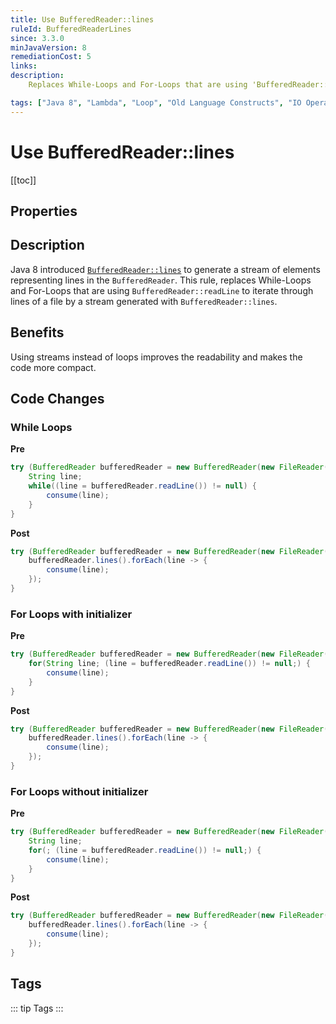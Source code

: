 ```yaml
---
title: Use BufferedReader::lines
ruleId: BufferedReaderLines
since: 3.3.0
minJavaVersion: 8
remediationCost: 5
links:
description:
    Replaces While-Loops and For-Loops that are using 'BufferedReader::readLine' to iterate through lines of a file by a stream generated with 'BufferedReader::lines'.

tags: ["Java 8", "Lambda", "Loop", "Old Language Constructs", "IO Operations"]
---
```


# Use BufferedReader::lines

[[toc]]

## Properties

<RuleProperties />


## Description
Java 8 introduced [`BufferedReader::lines`](https://docs.oracle.com/javase/8/docs/api/java/io/BufferedReader.html#lines--) to generate a stream of elements representing lines in the `BufferedReader`.
This rule, replaces While-Loops and For-Loops that are using `BufferedReader::readLine` to iterate through lines of a file by a stream generated with `BufferedReader::lines`.

## Benefits

Using streams instead of loops improves the readability and makes the code more compact.

## Code Changes

### While Loops
__Pre__
```java
try (BufferedReader bufferedReader = new BufferedReader(new FileReader("file.name.txt"))) {			
    String line;
    while((line = bufferedReader.readLine()) != null) {
        consume(line);
    }
}
```

__Post__
```java
try (BufferedReader bufferedReader = new BufferedReader(new FileReader("file.name.txt"))) {			
    bufferedReader.lines().forEach(line -> {
        consume(line);
    });
}
```

### For Loops with initializer
__Pre__
```java
try (BufferedReader bufferedReader = new BufferedReader(new FileReader("file.name.txt"))) {			
    for(String line; (line = bufferedReader.readLine()) != null;) {
        consume(line);
    }
}
```

__Post__
```java
try (BufferedReader bufferedReader = new BufferedReader(new FileReader("file.name.txt"))) {			
    bufferedReader.lines().forEach(line -> {
        consume(line);
    });
}
```

### For Loops without initializer
__Pre__
```java
try (BufferedReader bufferedReader = new BufferedReader(new FileReader("file.name.txt"))) {			
    String line;
    for(; (line = bufferedReader.readLine()) != null;) {
        consume(line);
    }
}
```

__Post__
```java
try (BufferedReader bufferedReader = new BufferedReader(new FileReader("file.name.txt"))) {			
    bufferedReader.lines().forEach(line -> {
        consume(line);
    });
}
```

<VersionNotice />


## Tags

::: tip Tags
<TagLinks />
:::